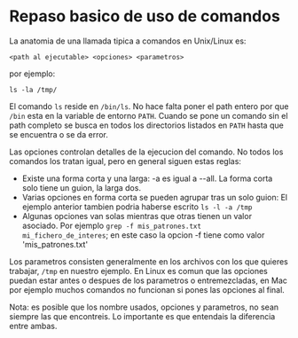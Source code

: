 Repaso basico de uso de comandos
================================

La anatomia de una llamada tipica a comandos en Unix/Linux es:

`<path al ejecutable> <opciones> <parametros>`

por ejemplo:

`ls -la /tmp/`

El comando `ls` reside en `/bin/ls`. No hace falta poner el path entero
por que `/bin` esta en la variable de entorno `PATH`. Cuando se pone un comando
sin el path completo se busca en todos los directorios listados en `PATH` hasta
que se encuentra o se da error.

Las opciones controlan detalles de la ejecucion del comando. No todos los
comandos los tratan igual, pero en general siguen estas reglas:

* Existe una forma corta y una larga: -a es igual a --all. La forma corta solo
  tiene un guion, la larga dos.
* Varias opciones en forma corta se pueden agrupar tras un solo guion: El
  ejemplo anterior tambien podria haberse escrito `ls -l -a /tmp`
* Algunas opciones van solas mientras que otras tienen un valor asociado. Por
  ejemplo `grep -f mis_patrones.txt mi_fichero_de_interes`; en este caso la
  opcion -f tiene como valor 'mis_patrones.txt'

Los parametros consisten generalmente en los archivos con los que quieres
trabajar, `/tmp` en nuestro ejemplo. En Linux es comun que las opciones puedan
estar antes o despues de los parametros o entremezcladas, en Mac por ejemplo
muchos comandos no funcionan si pones las opciones al final.

Nota: es posible que los nombre usados, opciones y parametros, no sean siempre
las que encontreis. Lo importante es que entendais la diferencia entre ambas.
